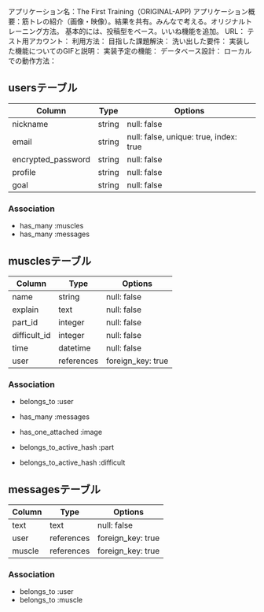 アプリケーション名：The First Training（ORIGINAL-APP)
アプリケーション概要：筋トレの紹介（画像・映像）。結果を共有。みんなで考える。オリジナルトレーニング方法。
                  基本的には、投稿型をベース。いいね機能を追加。
URL：
テスト用アカウント：
利用方法：
目指した課題解決：
洗い出した要件：
実装した機能についてのGIFと説明：
実装予定の機能：
データベース設計：
ローカルでの動作方法：

## usersテーブル

| Column             | Type   | Options      |
| ------------------ | ------ | -----------  |
| nickname           | string | null: false  |
| email              | string | null: false, unique: true, index: true |
| encrypted_password | string | null: false  |
| profile            | string | null: false  |
| goal               | string | null: false  |

### Association

- has_many :muscles
- has_many :messages

## musclesテーブル

| Column              | Type       | Options     |
| ------------------- | ---------- | ----------- |
| name                | string     | null: false |
| explain             | text       | null: false |
| part_id             | integer    | null: false |
| difficult_id        | integer    | null: false |
| time                | datetime   | null: false |
| user                | references | foreign_key: true |

### Association

- belongs_to :user
- has_many :messages

- has_one_attached :image

- belongs_to_active_hash :part
- belongs_to_active_hash :difficult

## messagesテーブル

| Column   | Type       | Options           |
| -------- | ---------- | ----------------- |
| text     | text       | null: false |
| user     | references | foreign_key: true |
| muscle   | references | foreign_key: true |

### Association

- belongs_to :user
- belongs_to :muscle